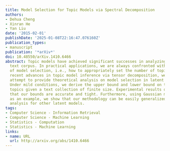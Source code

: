 ```yaml
---
title: Model Selection for Topic Models via Spectral Decomposition
authors:
- Dehua Cheng
- Xinran He
- Yan Liu
date: '2015-02-01'
publishDate: '2025-01-08T22:16:47.076160Z'
publication_types:
- manuscript
publication: '*arXiv*'
doi: 10.48550/arXiv.1410.6466
abstract: Topic models have achieved significant successes in analyzing large-scale
  text corpus. In practical applications, we are always confronted with the challenge
  of model selection, i.e., how to appropriately set the number of topics. Following
  recent advances in topic model inference via tensor decomposition, we make a first
  attempt to provide theoretical analysis on model selection in latent Dirichlet allocation.
  Under mild conditions, we derive the upper bound and lower bound on the number of
  topics given a text collection of finite size. Experimental results demonstrate
  that our bounds are accurate and tight. Furthermore, using Gaussian mixture model
  as an example, we show that our methodology can be easily generalized to model selection
  analysis for other latent models.
tags:
- Computer Science - Information Retrieval
- Computer Science - Machine Learning
- Statistics - Computation
- Statistics - Machine Learning
links:
- name: URL
  url: http://arxiv.org/abs/1410.6466
---
```

